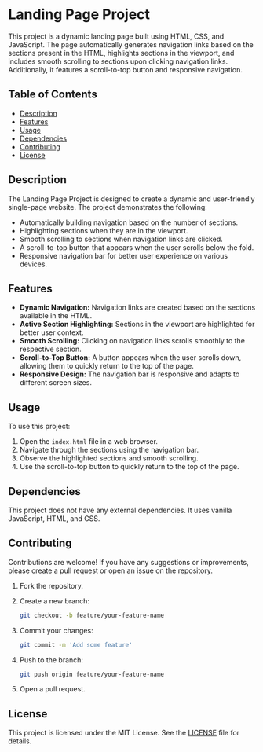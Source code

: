 # Landing Page Project

This project is a dynamic landing page built using HTML, CSS, and JavaScript. The page automatically generates navigation links based on the sections present in the HTML, highlights sections in the viewport, and includes smooth scrolling to sections upon clicking navigation links. Additionally, it features a scroll-to-top button and responsive navigation.

## Table of Contents

- [Description](#description)
- [Features](#features)
- [Usage](#usage)
- [Dependencies](#dependencies)
- [Contributing](#contributing)
- [License](#license)

## Description

The Landing Page Project is designed to create a dynamic and user-friendly single-page website. The project demonstrates the following:

- Automatically building navigation based on the number of sections.
- Highlighting sections when they are in the viewport.
- Smooth scrolling to sections when navigation links are clicked.
- A scroll-to-top button that appears when the user scrolls below the fold.
- Responsive navigation bar for better user experience on various devices.

## Features

- **Dynamic Navigation:** Navigation links are created based on the sections available in the HTML.
- **Active Section Highlighting:** Sections in the viewport are highlighted for better user context.
- **Smooth Scrolling:** Clicking on navigation links scrolls smoothly to the respective section.
- **Scroll-to-Top Button:** A button appears when the user scrolls down, allowing them to quickly return to the top of the page.
- **Responsive Design:** The navigation bar is responsive and adapts to different screen sizes.

## Usage

To use this project:

1. Open the `index.html` file in a web browser.
2. Navigate through the sections using the navigation bar.
3. Observe the highlighted sections and smooth scrolling.
4. Use the scroll-to-top button to quickly return to the top of the page.



## Dependencies

This project does not have any external dependencies. It uses vanilla JavaScript, HTML, and CSS.

## Contributing

Contributions are welcome! If you have any suggestions or improvements, please create a pull request or open an issue on the repository.

1. Fork the repository.
2. Create a new branch:

    ```bash
    git checkout -b feature/your-feature-name
    ```

3. Commit your changes:

    ```bash
    git commit -m 'Add some feature'
    ```

4. Push to the branch:

    ```bash
    git push origin feature/your-feature-name
    ```

5. Open a pull request.

## License

This project is licensed under the MIT License. See the [LICENSE](LICENSE) file for details.
